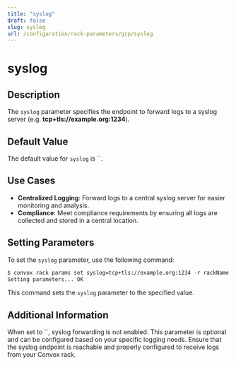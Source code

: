 ```yaml
---
title: "syslog"
draft: false
slug: syslog
url: /configuration/rack-parameters/gcp/syslog
---
```


# syslog

## Description
The `syslog` parameter specifies the endpoint to forward logs to a syslog server (e.g. **tcp+tls://example.org:1234**).

## Default Value
The default value for `syslog` is ``.

## Use Cases
- **Centralized Logging**: Forward logs to a central syslog server for easier monitoring and analysis.
- **Compliance**: Meet compliance requirements by ensuring all logs are collected and stored in a central location.

## Setting Parameters
To set the `syslog` parameter, use the following command:
```html
$ convox rack params set syslog=tcp+tls://example.org:1234 -r rackName
Setting parameters... OK
```
This command sets the `syslog` parameter to the specified value.

## Additional Information
When set to ``, syslog forwarding is not enabled. This parameter is optional and can be configured based on your specific logging needs. Ensure that the syslog endpoint is reachable and properly configured to receive logs from your Convox rack.
